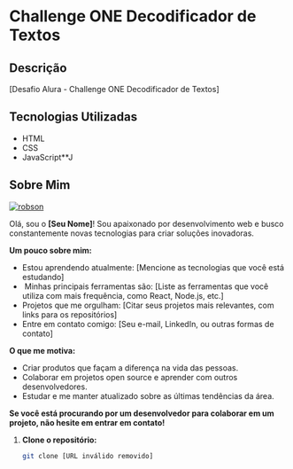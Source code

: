 # Challenge ONE Decodificador de Textos

## Descrição

[Desafio Alura - Challenge ONE Decodificador de Textos]

## Tecnologias Utilizadas

* <i class="fa-brands fa-html5"></i> HTML
* <i class="fa-brands fa-css3-alt"></i> CSS
* <i class="fa-brands fa-js"></i> JavaScript**J
  
## Sobre Mim

[![robson](https://avatars.githubusercontent.com/seuusuario)](https://github.com/seuusuario)

Olá, sou o **[Seu Nome]**!  Sou apaixonado por desenvolvimento web e busco constantemente novas tecnologias para criar soluções inovadoras.

**Um pouco sobre mim:**

*  Estou aprendendo atualmente: [Mencione as tecnologias que você está estudando]
* ️ Minhas principais ferramentas são: [Liste as ferramentas que você utiliza com mais frequência, como React, Node.js, etc.]
*  Projetos que me orgulham: [Citar seus projetos mais relevantes, com links para os repositórios]
*  Entre em contato comigo: [Seu e-mail, LinkedIn, ou outras formas de contato]

**O que me motiva:**

*  Criar produtos que façam a diferença na vida das pessoas.
*  Colaborar em projetos open source e aprender com outros desenvolvedores.
*  Estudar e me manter atualizado sobre as últimas tendências da área.

**Se você está procurando por um desenvolvedor para colaborar em um projeto, não hesite em entrar em contato!** 


1. **Clone o repositório:**
   ```bash
   git clone [URL inválido removido]
